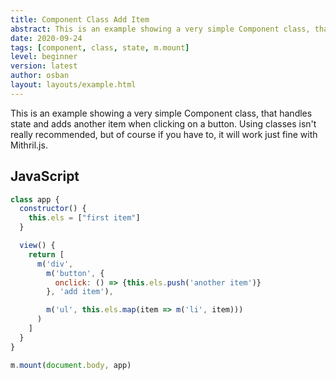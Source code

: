 ```yaml
---
title: Component Class Add Item
abstract: This is an example showing a very simple Component class, that handles state and ads items by cklicking a button.
date: 2020-09-24
tags: [component, class, state, m.mount]
level: beginner
version: latest
author: osban
layout: layouts/example.html
---
```


This is an example showing a very simple Component class, that handles state and adds another item when clicking on a button.
Using classes isn't really recommended, but of course if you have to, it will work just fine with Mithril.js.


## JavaScript

~~~js
class app {
  constructor() {
    this.els = ["first item"]
  }

  view() {
    return [
      m('div',
        m('button', {
          onclick: () => {this.els.push('another item')}
        }, 'add item'),

        m('ul', this.els.map(item => m('li', item)))
      )
    ]
  }
}

m.mount(document.body, app)
~~~
